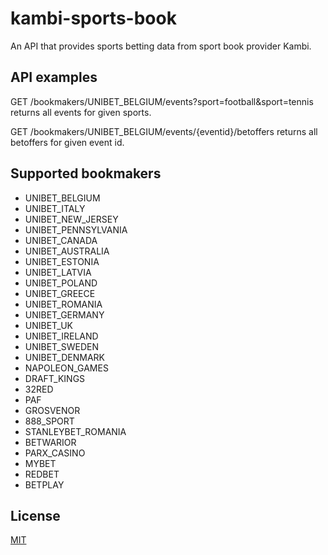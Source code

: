 # kambi-sports-book
An API that provides sports betting data from sport book provider Kambi.

## API examples
GET /bookmakers/UNIBET_BELGIUM/events?sport=football&sport=tennis
returns all events for given sports.

GET /bookmakers/UNIBET_BELGIUM/events/{eventid}/betoffers
returns all betoffers for given event id.

## Supported bookmakers
- UNIBET_BELGIUM
- UNIBET_ITALY
- UNIBET_NEW_JERSEY
- UNIBET_PENNSYLVANIA
- UNIBET_CANADA
- UNIBET_AUSTRALIA
- UNIBET_ESTONIA
- UNIBET_LATVIA
- UNIBET_POLAND
- UNIBET_GREECE
- UNIBET_ROMANIA
- UNIBET_GERMANY
- UNIBET_UK
- UNIBET_IRELAND
- UNIBET_SWEDEN
- UNIBET_DENMARK
- NAPOLEON_GAMES
- DRAFT_KINGS
- 32RED
- PAF
- GROSVENOR
- 888_SPORT
- STANLEYBET_ROMANIA
- BETWARIOR
- PARX_CASINO
- MYBET
- REDBET
- BETPLAY


## License
[MIT](https://choosealicense.com/licenses/mit/)
